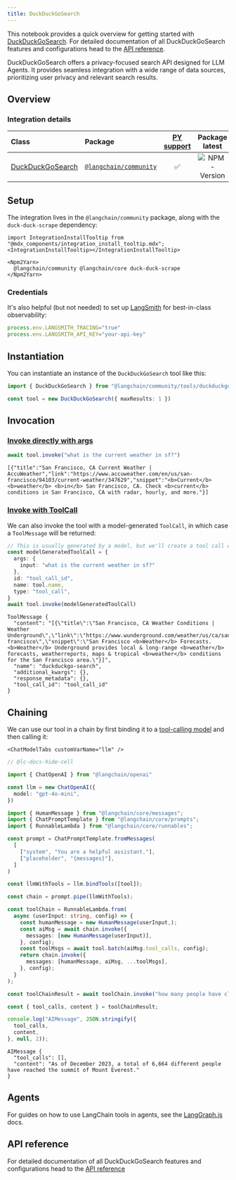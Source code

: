 ```yaml
---
title: DuckDuckGoSearch
---
```


This notebook provides a quick overview for getting started with [DuckDuckGoSearch](/oss/integrations/tools/). For detailed documentation of all DuckDuckGoSearch features and configurations head to the [API reference](https://api.js.langchain.com/classes/langchain_community_tools_duckduckgo_search.DuckDuckGoSearch.html).

DuckDuckGoSearch offers a privacy-focused search API designed for LLM Agents. It provides seamless integration with a wide range of data sources, prioritizing user privacy and relevant search results.

## Overview

### Integration details

| Class | Package | [PY support](https://python.langchain.com/docs/integrations/tools/ddg/) | Package latest |
| :--- | :--- | :---: | :---: |
| [DuckDuckGoSearch](https://api.js.langchain.com/classes/langchain_community_tools_duckduckgo_search.DuckDuckGoSearch.html) | [`@langchain/community`](https://www.npmjs.com/package/@langchain/community) | ✅ |  ![NPM - Version](https://img.shields.io/npm/v/@langchain/community?style=flat-square&label=%20&) |

## Setup

The integration lives in the `@langchain/community` package, along with the `duck-duck-scrape` dependency:

```{=mdx}
import IntegrationInstallTooltip from "@mdx_components/integration_install_tooltip.mdx";
<IntegrationInstallTooltip></IntegrationInstallTooltip>

<Npm2Yarn>
  @langchain/community @langchain/core duck-duck-scrape
</Npm2Yarn>
```

### Credentials

It's also helpful (but not needed) to set up [LangSmith](https://smith.langchain.com/) for best-in-class observability:

```typescript
process.env.LANGSMITH_TRACING="true"
process.env.LANGSMITH_API_KEY="your-api-key"
```

## Instantiation

You can instantiate an instance of the `DuckDuckGoSearch` tool like this:

```typescript
import { DuckDuckGoSearch } from "@langchain/community/tools/duckduckgo_search"

const tool = new DuckDuckGoSearch({ maxResults: 1 })
```

## Invocation

### [Invoke directly with args](/oss/concepts/tools)

```typescript
await tool.invoke("what is the current weather in sf?")
```

```output
[{"title":"San Francisco, CA Current Weather | AccuWeather","link":"https://www.accuweather.com/en/us/san-francisco/94103/current-weather/347629","snippet":"<b>Current</b> <b>weather</b> <b>in</b> San Francisco, CA. Check <b>current</b> conditions in San Francisco, CA with radar, hourly, and more."}]
```

### [Invoke with ToolCall](/oss/concepts/tools)

We can also invoke the tool with a model-generated `ToolCall`, in which case a `ToolMessage` will be returned:

```typescript
// This is usually generated by a model, but we'll create a tool call directly for demo purposes.
const modelGeneratedToolCall = {
  args: {
    input: "what is the current weather in sf?"
  },
  id: "tool_call_id",
  name: tool.name,
  type: "tool_call",
}
await tool.invoke(modelGeneratedToolCall)
```

```output
ToolMessage {
  "content": "[{\"title\":\"San Francisco, CA Weather Conditions | Weather Underground\",\"link\":\"https://www.wunderground.com/weather/us/ca/san-francisco\",\"snippet\":\"San Francisco <b>Weather</b> Forecasts. <b>Weather</b> Underground provides local & long-range <b>weather</b> forecasts, weatherreports, maps & tropical <b>weather</b> conditions for the San Francisco area.\"}]",
  "name": "duckduckgo-search",
  "additional_kwargs": {},
  "response_metadata": {},
  "tool_call_id": "tool_call_id"
}
```

## Chaining

We can use our tool in a chain by first binding it to a [tool-calling model](/oss/how-to/tool_calling/) and then calling it:

```{=mdx}
<ChatModelTabs customVarName="llm" />
```

```typescript
// @lc-docs-hide-cell

import { ChatOpenAI } from "@langchain/openai"

const llm = new ChatOpenAI({
  model: "gpt-4o-mini",
})
```

```typescript
import { HumanMessage } from "@langchain/core/messages";
import { ChatPromptTemplate } from "@langchain/core/prompts";
import { RunnableLambda } from "@langchain/core/runnables";

const prompt = ChatPromptTemplate.fromMessages(
  [
    ["system", "You are a helpful assistant."],
    ["placeholder", "{messages}"],
  ]
)

const llmWithTools = llm.bindTools([tool]);

const chain = prompt.pipe(llmWithTools);

const toolChain = RunnableLambda.from(
  async (userInput: string, config) => {
    const humanMessage = new HumanMessage(userInput,);
    const aiMsg = await chain.invoke({
      messages: [new HumanMessage(userInput)],
    }, config);
    const toolMsgs = await tool.batch(aiMsg.tool_calls, config);
    return chain.invoke({
      messages: [humanMessage, aiMsg, ...toolMsgs],
    }, config);
  }
);

const toolChainResult = await toolChain.invoke("how many people have climbed mount everest?");
```

```typescript
const { tool_calls, content } = toolChainResult;

console.log("AIMessage", JSON.stringify({
  tool_calls,
  content,
}, null, 2));
```

```output
AIMessage {
  "tool_calls": [],
  "content": "As of December 2023, a total of 6,664 different people have reached the summit of Mount Everest."
}
```

## Agents

For guides on how to use LangChain tools in agents, see the [LangGraph.js](https://langchain-ai.github.io/langgraphjs/) docs.

## API reference

For detailed documentation of all DuckDuckGoSearch features and configurations head to the [API reference](https://api.js.langchain.com/classes/langchain_community_tools_duckduckgo_search.DuckDuckGoSearch.html)

